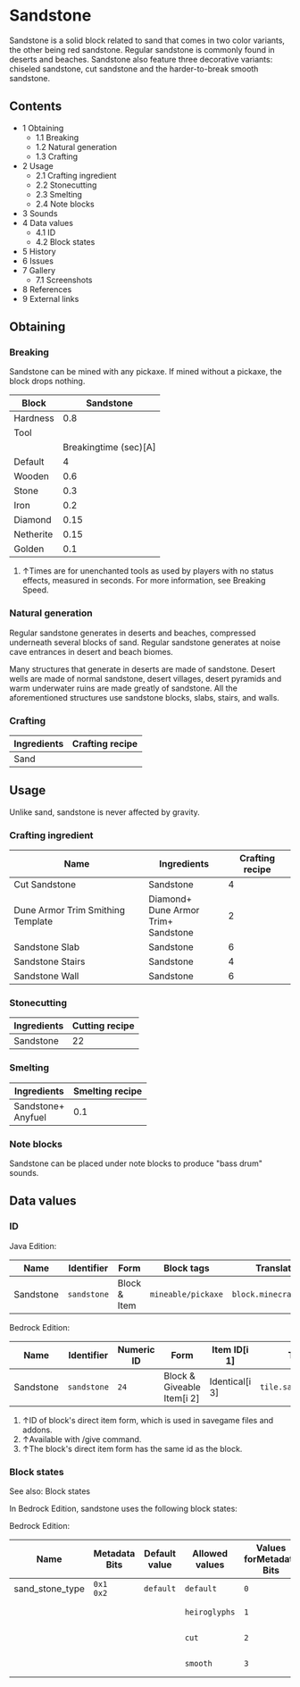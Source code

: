# Sandstone
Sandstone is a solid block related to sand that comes in two color variants, the other being red sandstone. Regular sandstone is commonly found in deserts and beaches. Sandstone also feature three decorative variants: chiseled sandstone, cut sandstone and the harder-to-break smooth sandstone.

## Contents
- 1 Obtaining
	- 1.1 Breaking
	- 1.2 Natural generation
	- 1.3 Crafting
- 2 Usage
	- 2.1 Crafting ingredient
	- 2.2 Stonecutting
	- 2.3 Smelting
	- 2.4 Note blocks
- 3 Sounds
- 4 Data values
	- 4.1 ID
	- 4.2 Block states
- 5 History
- 6 Issues
- 7 Gallery
	- 7.1 Screenshots
- 8 References
- 9 External links

## Obtaining
### Breaking
Sandstone can be mined with any pickaxe. If mined without a pickaxe, the block drops nothing.

| Block     | Sandstone             |
|-----------|-----------------------|
| Hardness  | 0.8                   |
| Tool      |                       |
|           | Breakingtime (sec)[A] |
| Default   | 4                     |
| Wooden    | 0.6                   |
| Stone     | 0.3                   |
| Iron      | 0.2                   |
| Diamond   | 0.15                  |
| Netherite | 0.15                  |
| Golden    | 0.1                   |

1. ↑Times are for unenchanted tools as used by players with no status effects, measured in seconds. For more information, see Breaking Speed.

### Natural generation
Regular sandstone generates in deserts and beaches, compressed underneath several blocks of sand. Regular sandstone generates at noise cave entrances in desert and beach biomes.

Many structures that generate in deserts are made of sandstone. Desert wells are made of normal sandstone, desert villages, desert pyramids and warm underwater ruins are made greatly of sandstone. All the aforementioned structures use sandstone blocks, slabs, stairs, and walls.


### Crafting
| Ingredients | Crafting recipe |
|-------------|-----------------|
| Sand        |                 |

## Usage
Unlike sand, sandstone is never affected by gravity.

### Crafting ingredient
| Name                              | Ingredients                                 | Crafting recipe |
|-----------------------------------|---------------------------------------------|-----------------|
| Cut Sandstone                     | Sandstone                                   | 4               |
| Dune Armor Trim Smithing Template | Diamond+<br/>Dune Armor Trim+<br/>Sandstone | 2               |
| Sandstone Slab                    | Sandstone                                   | 6               |
| Sandstone Stairs                  | Sandstone                                   | 4               |
| Sandstone Wall                    | Sandstone                                   | 6               |

### Stonecutting
| Ingredients | Cutting recipe |
|-------------|----------------|
| Sandstone   | 22             |

### Smelting
| Ingredients            | Smelting recipe |
|------------------------|-----------------|
| Sandstone+<br/>Anyfuel | 0.1             |

### Note blocks
Sandstone can be placed under note blocks to produce "bass drum" sounds.

## Data values
### ID
Java Edition:

| Name      | Identifier  | Form         | Block tags         | Translation key             |
|-----------|-------------|--------------|--------------------|-----------------------------|
| Sandstone | `sandstone` | Block & Item | `mineable/pickaxe` | `block.minecraft.sandstone` |

Bedrock Edition:

| Name      | Identifier  | Numeric ID | Form                       | Item ID[i 1]   | Translation key               |
|-----------|-------------|------------|----------------------------|----------------|-------------------------------|
| Sandstone | `sandstone` | `24`       | Block & Giveable Item[i 2] | Identical[i 3] | `tile.sandstone.default.name` |

1. ↑ID of block's direct item form, which is used in savegame files and addons.
2. ↑Available with /give command.
3. ↑The block's direct item form has the same id as the block.

### Block states
See also: Block states

In Bedrock Edition, sandstone uses the following block states:

Bedrock Edition:

| Name            | Metadata Bits   | Default value | Allowed values | Values forMetadata Bits | Description        |
|-----------------|-----------------|---------------|----------------|-------------------------|--------------------|
| sand_stone_type | `0x1`<br/>`0x2` | `default`     | `default`      | `0`                     | Sandstone          |
|                 |                 |               | `heiroglyphs`  | `1`                     | Chiseled Sandstone |
|                 |                 |               | `cut`          | `2`                     | Cut Sandstone      |
|                 |                 |               | `smooth`       | `3`                     | Smooth Sandstone   |




